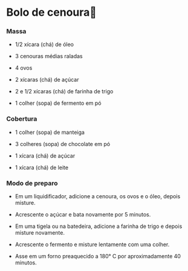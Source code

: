 # Bolo de cenoura:carrot:

### Massa

- 1/2 xícara (chá) de óleo

- 3 cenouras médias raladas

- 4 ovos

- 2 xícaras (chá) de açúcar

- 2 e 1/2 xícaras (chá) de farinha de trigo

- 1 colher (sopa) de fermento em pó

### Cobertura

-  1 colher (sopa) de manteiga

-  3 colheres (sopa) de chocolate em pó

- 1 xícara (chá) de açúcar

-  1 xícara (chá) de leite

### Modo de preparo

- Em um liquidificador, adicione a cenoura, os ovos e o óleo, depois misture.

-  Acrescente o açúcar e bata novamente por 5 minutos.

-  Em uma tigela ou na batedeira, adicione a farinha de trigo e depois misture novamente.

-  Acrescente o fermento e misture lentamente com uma colher.

-  Asse em um forno preaquecido a 180° C por aproximadamente 40 minutos.
